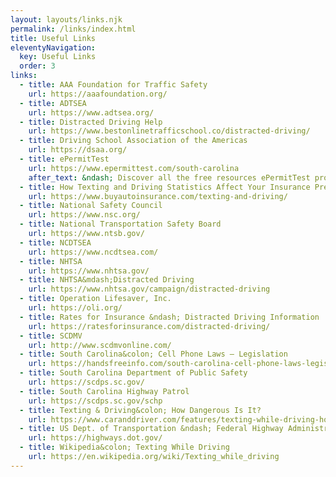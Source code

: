 ```yaml
---
layout: layouts/links.njk
permalink: /links/index.html
title: Useful Links
eleventyNavigation:
  key: Useful Links
  order: 3
links:
  - title: AAA Foundation for Traffic Safety
    url: https://aaafoundation.org/
  - title: ADTSEA
    url: https://www.adtsea.org/
  - title: Distracted Driving Help
    url: https://www.bestonlinetrafficschool.co/distracted-driving/
  - title: Driving School Association of the Americas
    url: https://dsaa.org/
  - title: ePermitTest
    url: https://www.epermittest.com/south-carolina
    after_text: &ndash; Discover all the free resources ePermitTest provides for studying to get your permit or license.
  - title: How Texting and Driving Statistics Affect Your Insurance Premium
    url: https://www.buyautoinsurance.com/texting-and-driving/
  - title: National Safety Council
    url: https://www.nsc.org/
  - title: National Transportation Safety Board
    url: https://www.ntsb.gov/
  - title: NCDTSEA
    url: https://www.ncdtsea.com/
  - title: NHTSA
    url: https://www.nhtsa.gov/
  - title: NHTSA&mdash;Distracted Driving
    url: https://www.nhtsa.gov/campaign/distracted-driving
  - title: Operation Lifesaver, Inc.
    url: https://oli.org/
  - title: Rates for Insurance &ndash; Distracted Driving Information
    url: https://ratesforinsurance.com/distracted-driving/
  - title: SCDMV
    url: http://www.scdmvonline.com/
  - title: South Carolina&colon; Cell Phone Laws – Legislation
    url: https://handsfreeinfo.com/south-carolina-cell-phone-laws-legislation/
  - title: South Carolina Department of Public Safety
    url: https://scdps.sc.gov/
  - title: South Carolina Highway Patrol
    url: https://scdps.sc.gov/schp
  - title: Texting & Driving&colon; How Dangerous Is It?
    url: https://www.caranddriver.com/features/texting-while-driving-how-dangerous-is-it
  - title: US Dept. of Transportation &ndash; Federal Highway Administration
    url: https://highways.dot.gov/
  - title: Wikipedia&colon; Texting While Driving
    url: https://en.wikipedia.org/wiki/Texting_while_driving
---
```

